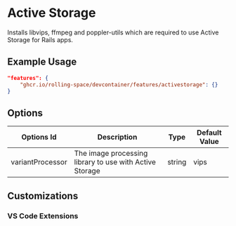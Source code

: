 # Active Storage

Installs libvips, ffmpeg and poppler-utils which are required to use Active Storage for Rails apps.

## Example Usage

```json
"features": {
    "ghcr.io/rolling-space/devcontainer/features/activestorage": {}
}
```

## Options

| Options Id | Description | Type | Default Value |
|-----|-----|-----|-----|
| variantProcessor | The image processing library to use with Active Storage | string | vips |

## Customizations

### VS Code Extensions

